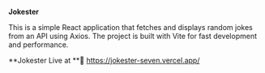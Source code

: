 **Jokester**

This is a simple React application that fetches and displays random jokes from an API using Axios. The project is built with Vite for fast development and performance.


**Jokester Live at **🔗  https://jokester-seven.vercel.app/
